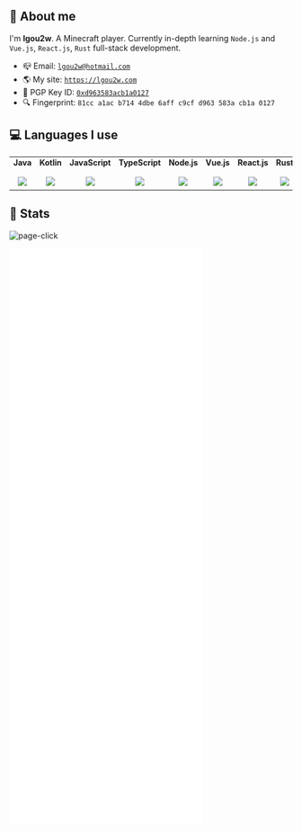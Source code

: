 <!--
**lgou2w/lgou2w** is a ✨ _special_ ✨ repository because its `README.md` (this file) appears on your GitHub profile.

Here are some ideas to get you started:

- 🔭 I’m currently working on ...
- 🌱 I’m currently learning ...
- 👯 I’m looking to collaborate on ...
- 🤔 I’m looking for help with ...
- 💬 Ask me about ...
- 📫 How to reach me: ...
- 😄 Pronouns: ...
- ⚡ Fun fact: ...
-->

## 👋 About me

I'm **lgou2w**. A Minecraft player. Currently in-depth learning `Node.js` and `Vue.js`, `React.js`, `Rust` full-stack development.

* 📪 Email: [`lgou2w@hotmail.com`](mailto:lgou2w@hotmail.com)
* 🌎 My site: [`https://lgou2w.com`](https://lgou2w.com)
* 🔑 PGP Key ID: [`0xd963583acb1a0127`](https://keyserver.ubuntu.com/pks/lookup?op=vindex&fingerprint=on&search=0xd963583acb1a0127)
* 🔍 Fingerprint: `81cc a1ac b714 4dbe 6aff c9cf d963 583a cb1a 0127`

## 💻 Languages I use

<table>
  <tbody>
    <tr valign="top">
      <td width="12.5%" align="center">
        <strong>Java</strong><br><br>
        <img height="64px" src="https://cdn.svgporn.com/logos/java.svg">
      </td>
      <td width="12.5%" align="center">
        <strong>Kotlin</strong><br><br>
        <img height="64px" src="https://cdn.svgporn.com/logos/kotlin.svg">
      </td>
      <td width="12.5%" align="center">
        <strong>JavaScript</strong><br><br>
        <img height="64px" src="https://cdn.svgporn.com/logos/javascript.svg">
      </td>
      <td width="12.5%" align="center">
        <strong>TypeScript</strong><br><br>
        <img height="64px" src="https://cdn.svgporn.com/logos/typescript-icon.svg">
      </td>
      <td width="12.5%" align="center">
        <strong>Node.js</strong><br><br>
        <img height="64px" src="https://cdn.svgporn.com/logos/nodejs-icon.svg">
      </td>
      <td width="12.5%" align="center">
        <strong>Vue.js</strong><br><br>
        <img height="64px" src="https://cdn.svgporn.com/logos/vue.svg">
      </td>
      <td width="12.5%" align="center">
        <strong>React.js</strong><br><br>
        <img height="64px" src="https://cdn.svgporn.com/logos/react.svg">
      </td>
      <td width="12.5%" align="center">
        <strong>Rust</strong><br><br>
        <img height="64px" src="https://cdn.svgporn.com/logos/rust.svg">
      </td>
    </tr>
  </tbody>
</table>

## 📄 Stats

![page-click](https://komarev.com/ghpvc/?username=lgou2w)

![Metrics](https://github.com/lgou2w/lgou2w/blob/master/github-metrics.svg)

<!--
![Github Stats](https://github-readme-stats.vercel.app/api?username=lgou2w&theme=dracula)

![Top Langs](https://github-readme-stats.vercel.app/api/top-langs/?username=lgou2w&layout=compact&theme=dracula)
-->
